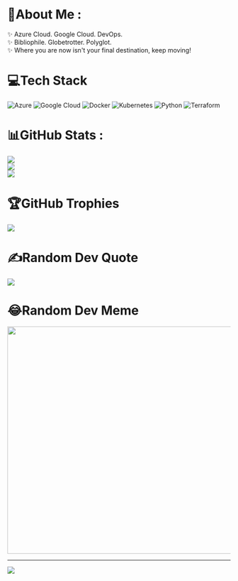 # 💫About Me :
✨ Azure Cloud. Google Cloud. DevOps.
<br/>
✨ Bibliophile. Globetrotter. Polyglot.
<br/>
✨ Where you are now isn't your final destination, keep moving!
<br/>
<!-- ## 🌐Socials
[![Twitter](https://img.shields.io/badge/Twitter-%231DA1F2.svg?logo=Twitter&logoColor=white)](https://twitter.com/yomikoye)  -->

# 💻Tech Stack
![Azure](https://img.shields.io/badge/azure-%230072C6.svg?style=for-the-badge&logo=azure-devops&logoColor=white) ![Google Cloud](https://img.shields.io/badge/Google%20Cloud-%234285F4.svg?style=for-the-badge&logo=google-cloud&logoColor=white) ![Docker](https://img.shields.io/badge/docker-%230db7ed.svg?style=for-the-badge&logo=docker&logoColor=white) ![Kubernetes](https://img.shields.io/badge/kubernetes-%23326ce5.svg?style=for-the-badge&logo=kubernetes&logoColor=white) ![Python](https://img.shields.io/badge/python-3670A0?style=for-the-badge&logo=python&logoColor=ffdd54)  ![Terraform](https://img.shields.io/badge/terraform-%235835CC.svg?style=for-the-badge&logo=terraform&logoColor=white) 

# 📊GitHub Stats :
![](https://github-readme-stats.vercel.app/api?username=yomikoye&theme=city_light&hide_border=true&include_all_commits=false&count_private=true)<br/>
![](https://github-readme-streak-stats.herokuapp.com/?user=yomikoye&theme=city_light&hide_border=true)<br/>
![](https://github-readme-stats.vercel.app/api/top-langs/?username=yomikoye&theme=city_light&hide_border=true&include_all_commits=false&count_private=true&layout=compact)

# 🏆GitHub Trophies
![](https://github-profile-trophy.vercel.app/?username=yomikoye&theme=radical&no-frame=false&no-bg=false&margin-w=4)

# ✍️Random Dev Quote
![](https://quotes-github-readme.vercel.app/api?type=horizontal&theme=radical)

# 😂Random Dev Meme
<img src="https://random-memer.herokuapp.com/" width="512px"/>

---
[![](https://visitcount.itsvg.in/api?id=yomikoye&icon=0&color=0)](https://visitcount.itsvg.in)
